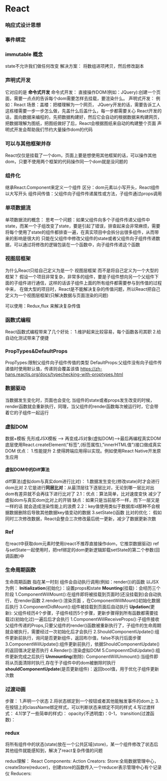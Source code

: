 # React

### 响应式设计思想

### 事件绑定

### immutable 概念

state不允许我们做任何改变
解决方案： 将数组进项拷贝，然后修改副本

### 声明式开发

它对应的是 **命令式开发** 
命令式开发：
直接操作DOM(例如：JQuery):创建一个页面，需要一点点的告诉每个dom需要怎样去挂载，要渲染什么。
声明式开发：
例如：React
场景：盖楼：把楼理解为一个网页，
JQuery开发的话，需要告诉工人这栋楼需要一步一步怎么做，先盖什么后盖什么，每一步都需要关心
React开发的话，面向数据来编程的，先把数据构建好，然后它会自动的根据数据来构建网页，把数据理解为图纸，把图纸做好了后，React会根据图纸来自动的构建整个页面
声明式开发会帮助我们节约大量操作dom的代码

### 可以与其他框架并存

React仅仅是挂载了一个dom，页面上要是想使用其他框架的话，可以操作其他dom，只要不使用两个框架的代码操作同一个dom就是没问题的

### 组件化

继承React.Component来定义一个组件
区分：dom元素以小写开头，React组件以大写开头
组件间传值：父组件向子组件传递属性或方法，子组件通过props调用

### 单项数据流

单项数据流的概念：
思考一个问题：如果父组件向多个子组件传递父组件中state，而某一个子组改变了state，要是引起了错误，排查起来会非常麻烦，需要将每个使用了state的组件都排查一遍，在真实项目中会拆分出很多组件，从而带来的影响是很大的
只能在父组件中修改父组件的state或者父组件向子组件传递数据，可以通过将修改的逻辑包装在一个函数中，向子组件传递这个函数

### 视图层框架

为什么React只给自己定义为是一个 视图层框架 而不是将自己定义为一个大型的框架？
假设一个项目非常复杂，非常多的组件，要是子组件想向另一个父组件下面的子组件进行通信，这样的话该子组件上面的所有组件都需要参与到传值的过程中来，  在做大型的项目时，React是不能解决复杂的传值问题，所以React把自己定义为一个视图层框架(只解决数据与页面渲染的问题)

可以使用：Redux,flux 来解决复杂传值

### 函数式编程

React函数式编程带来了几个好处：
1.维护起来比较容易，每个函数各司其职
2.给自动化测试带来了便捷

### PropTypes&DefaultProps

PropTypes:限制父组件向子组件传值的类型
DefaultProps:父组件没有向子组件传递值时使用默认值，传递则会覆盖该值
https://zh-hans.reactjs.org/docs/typechecking-with-proptypes.html

### 数据驱动

当数据发生变化时，页面也会变化
当组件的state或者props发生改变的时候，render函数就会重新执行，同理，当父组件的render函数每次被运行时，它会带着它的子组件一起运行

### 虚拟DOM

数据+模板 先形成JSX模板 --> 再变成JS对象(虚拟DOM)-->最后再编程真实DOM
底层使用React.createElement("标签",{标签属性},"innerHTML值")接口做成真实DOM
优点：
1.性能提升
2.使得跨端应用得以实现。例如使用React Native开发原生应用

#### 虚拟DOM中的Diff算法

diff算法(虚拟dom与真实dom进行比对)：
1.数据发生变化(修改state)时才会进行dom比对
2.它是进行**同层比对**：从最顶层往下逐层比对，无论到哪一层比对出dom有差异就不会再往下进行比对了
2.1：优点：算法简单，比对速度变快   减少了虚拟dom与真实dom比对上的开销
		 缺点：如果只是当前层不一样，而下一层又是一样的话 就会造成渲染性能上的浪费
2.2：key值使用类似于数据库id那种不会根据数据删除后导致其他数据key值变动的数据
3.setState()函数 比对的优化： 假如同时三次修改数据，React会整合三次修改最后统一更新，减少了数据更新次数

### Ref

在react中获取dom元素时使用(react不推荐直接操作dom，它推崇数据驱动)
ref与setState一起使用时，把ref绑定的dom更新逻辑卸载setState的第二个参数(回调函数)中

### 生命周期函数

生命周期函数 指在某一时刻 组件会自动执行调用(例如：render())的函数
以JSX为例：
**Initialization**(初始化)：设置props和state
**Mounting**(挂载)：会经历三个阶段
1.ComponentWillMount():在组件即将被挂载到页面时(还没挂载到)会自动执行，在render函数
2.render():渲染页面 ，在ComponentWillMount()初始化数据后执行
3.ComponentDidMount():组件被挂载到页面后自动执行
**Updation**(更新): 父组件经历4个步骤，子组件经历5个步骤，更新步骤得到所有函数都需要挂载过(初始化过)一遍后后才会执行
1.ComponentWillReceiveProps():子组件接收父组件传递的Props,只要父组件的render()函数被重新执行了，子组件的生命周期就会被执行，需要经过一次初始化后才会执行
2.ShouldComponentUpdate():组件更新前执行，询问是否更新组件，返回布尔值，false不执行后面步骤
3.ComponentWillUpdate():组件更新前执行，依据ShouldComponentUpdate()的返回值决定是否执行
4.Render():渲染虚拟DOM
5.CompoenntDidUpdate():组件更新完成之后执行
**Unmounting**(剔除): ComponentWillUnmount():当组件即将从页面清除时执行,存在于子组件中的dom被删除时执行
**shouldComponentUpdate**(是否更新组件)：返回bool值，用于优化子组件更新次数

### 过渡动画

步骤：
1.声明一个状态
2.将状态绑定到一个按钮或者其他能触发事件的dom上
3.在按钮上的className绑定样式，可以判断状态来绑定不同的样式
4.写过渡样式：
4.1(学了一些简单的样式)：
	opacity(不透明度)：0-1，
	transition(过渡函数)： <property> <duration> <timing-function> <delay>

### redux

将所有组件中的状态(state)放在一个公共区域(store)，某一个组件修改了状态后其他组件就能感知到，解决了react复杂传值的问题

redux理解：
React Components:
Action Creators:
Store:全局数据管理中心，createStore(reducer)，创建store的函数传入一个reducer表示管理中心有个记录仪
Reducers:

